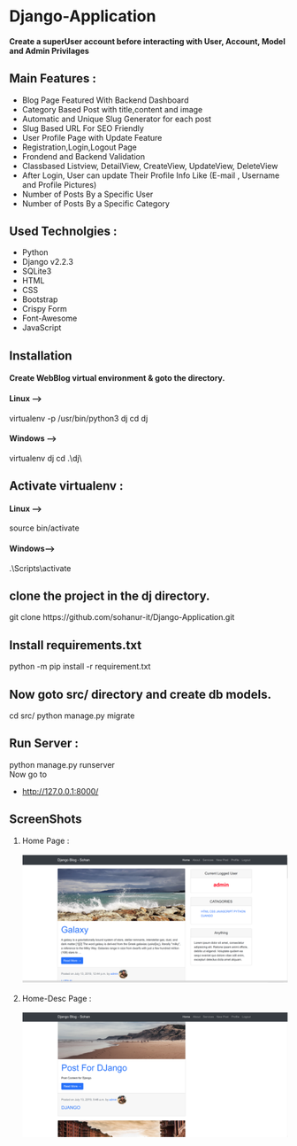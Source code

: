 # Django-Application
<h4>
Create a superUser account before interacting with User, Account, Model and Admin Privilages
</h4>
<h2>
Main Features :
</h2>
<ul>
<li>Blog Page Featured With Backend Dashboard</li>
  <li>Category Based Post with title,content and image </li>
  <li>Automatic and Unique Slug Generator for each post</li>
   <li>Slug Based URL For SEO Friendly</li>
<li>User Profile Page with Update Feature</li>
<li>Registration,Login,Logout Page</li>
<li>Frondend and Backend Validation</li>
<li>Classbased Listview, DetailView, CreateView, UpdateView, DeleteView </li>
<li>After Login, User can update Their Profile Info Like (E-mail , Username and Profile Pictures) </li>
<li>Number of Posts By a Specific User </li>
  <li>Number of Posts By a Specific Category  </li>

</ul>

<h2>
Used Technolgies :
</h2>
<ul>
<li>Python</li>
<li>Django v2.2.3</li>
<li>SQLite3</li>
<li>HTML</li>
<li>CSS</li>
<li>Bootstrap</li>
<li>Crispy Form</li>
<li>Font-Awesome</li>
<li>JavaScript</li>
</ul>

<h2>Installation</h2>
<h4>Create WebBlog virtual environment & goto the directory.
</h4>

<h4>
Linux -->
</h4>
<div>
virtualenv -p /usr/bin/python3 dj
cd dj
</div>



<h4>
Windows -->
</h4>
<div>
virtualenv dj
cd .\dj\
</div>


<h2>Activate virtualenv :</h2>
<h4>Linux -->
</h4>
<div>
source bin/activate
</div>


<h4>Windows--></h4>
<div>
.\Scripts\activate
</div>

<h2>
clone the project in the dj directory.
</h2>

<div>
git clone https://github.com/sohanur-it/Django-Application.git
</div>

<h2>Install requirements.txt
</h2>
<div>
python -m pip install -r requirement.txt
</div>
<h2>
Now goto src/ directory and create db models.
</h2>


<div>
cd src/
python manage.py migrate
</div>

<h2>Run Server :</h2>
<div>
python manage.py runserver
</div>
Now go to<a href="http://127.0.0.1:8000/"><ul><li> http://127.0.0.1:8000/</li></ul> </a>

<h2>ScreenShots</h2>

<ol>
  <li>Home Page : </li><br>
<img src="https://github.com/sohanur-it/Django-Application/blob/master/screenshot/home-dj.png"><br><br>
 <li>Home-Desc Page : </li><br>
<img src="https://github.com/sohanur-it/Django-Application/blob/master/screenshot/dj-descrip.png"><br><br>
  
 

</ol>



